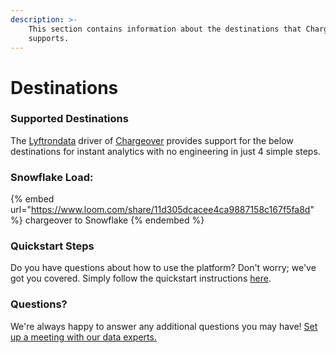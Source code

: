 ```yaml
---
description: >-
    This section contains information about the destinations that Chargeover
    supports.
---
```


# Destinations

### Supported Destinations

The [Lyftrondata](https://www.lyftrondata.com/) driver of [Chargeover](https://www.lyftrondata.com/integration/chargeover/) provides support for the below destinations for instant analytics with no engineering in just 4 simple steps.

### Snowflake Load:

{% embed url="https://www.loom.com/share/11d305dcacee4ca9887158c167f5fa8d" %}
chargeover to Snowflake
{% endembed %}

### Quickstart Steps

Do you have questions about how to use the platform? Don't worry; we've got you covered. Simply follow the quickstart instructions [here](../../../quickstart-steps.md).

### Questions? <a href="#questions" id="questions"></a>

We're always happy to answer any additional questions you may have! [Set up a meeting with our data experts.](https://www.lyftrondata.com/book-a-meeting/)
